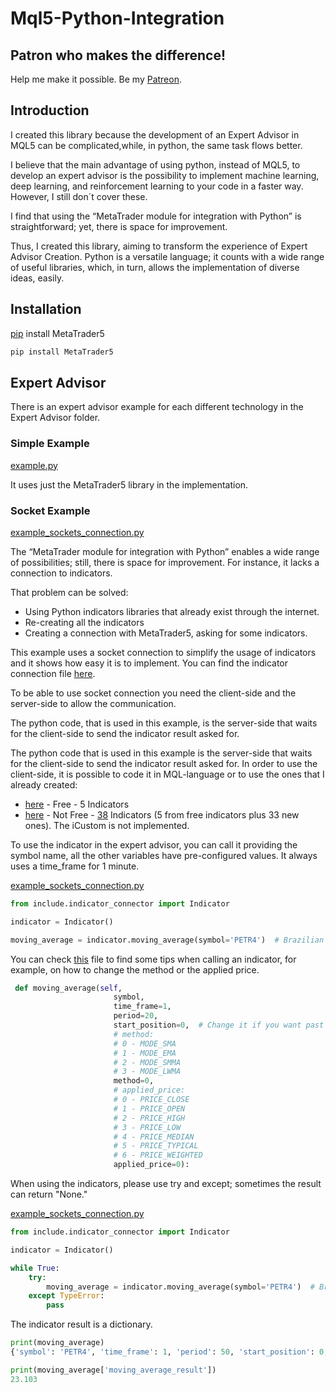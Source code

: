 # Mql5-Python-Integration

## Patron who makes the difference!

Help me make it possible. Be my [Patreon](https://www.patreon.com/joaopeuko).

## Introduction

I created this library because the development of an Expert Advisor in MQL5 can be complicated,while, in python, the same task flows better. 

I believe that the main advantage of using python, instead of MQL5, to develop an expert advisor is the possibility to implement machine learning, deep learning, and reinforcement learning to your code in a faster way. However, I still don´t cover these.

I find that using the “MetaTrader module for integration with Python” is straightforward; yet, there is space for improvement.

Thus, I created this library, aiming to transform the experience of Expert Advisor Creation. Python is a versatile language; it counts with a wide range of useful libraries, which, in turn, allows the implementation of diverse ideas, easily. 


## Installation


[pip](https://www.mql5.com/en/docs/integration/python_metatrader5) install MetaTrader5

```python
pip install MetaTrader5
```


## Expert Advisor

There is an expert advisor example for each different technology in the Expert Advisor folder.

### Simple Example 

[example.py](https://github.com/Joaopeuko/Mql5-Python-Integration/blob/master/examples_of_expert_advisor/example.py)

 It uses just the MetaTrader5 library in the implementation. 

### Socket Example

[example_sockets_connection.py](https://github.com/Joaopeuko/Mql5-Python-Integration/blob/master/examples_of_expert_advisor/example_sockets_connection.py) 


The “MetaTrader module for integration with Python” enables a wide range of possibilities; still, there is space for improvement. For instance, it lacks a connection to indicators.

That problem can be solved:
- Using Python indicators libraries that already exist through the internet.
- Re-creating all the indicators
- Creating a connection with MetaTrader5, asking for some indicators.

This example uses a socket connection to simplify the usage of indicators and it shows how easy it is to implement. You can find the indicator connection file [here](https://github.com/Joaopeuko/Mql5-Python-Integration/blob/master/include/indicator_connector.py).

To be able to use socket connection you need the client-side and the server-side to allow the communication.

The python code, that is used in this example, is the server-side that waits for the client-side to send the indicator result asked for.

The python code that is used in this example is the server-side that waits for the client-side to send the indicator result asked for. In order to use the client-side, it is possible to code it in MQL-language or to use the ones that I already created:

 - [here](https://www.mql5.com/en/market/product/57574) - Free - 5 Indicators
 - [here](https://www.mql5.com/en/market/product/58056) - Not Free - [38](https://www.mql5.com/en/docs/indicators) Indicators (5 from free indicators plus 33 new ones). The iCustom is not implemented.
 
To use the indicator in the expert advisor, you can call it providing the symbol name, all the other variables have pre-configured values. It always uses a time_frame for 1 minute.

[example_sockets_connection.py](https://github.com/Joaopeuko/Mql5-Python-Integration/blob/master/examples_of_expert_advisor/example_sockets_connection.py)

```python
from include.indicator_connector import Indicator

indicator = Indicator()

moving_average = indicator.moving_average(symbol='PETR4')  # Brazilian Stock 
```

You can check [this](https://github.com/Joaopeuko/Mql5-Python-Integration/blob/master/include/indicator_connector.py) file to find some tips when calling an indicator, for example, on how to change the method or the applied price.

```python
 def moving_average(self,
                       symbol,
                       time_frame=1,
                       period=20,
                       start_position=0,  # Change it if you want past values, zero is the most recent.
                       # method:
                       # 0 - MODE_SMA
                       # 1 - MODE_EMA
                       # 2 - MODE_SMMA
                       # 3 - MODE_LWMA
                       method=0,
                       # applied_price:
                       # 0 - PRICE_CLOSE
                       # 1 - PRICE_OPEN
                       # 2 - PRICE_HIGH
                       # 3 - PRICE_LOW
                       # 4 - PRICE_MEDIAN
                       # 5 - PRICE_TYPICAL
                       # 6 - PRICE_WEIGHTED
                       applied_price=0):
```

When using the indicators, please use try and except; sometimes the result can return "None."

[example_sockets_connection.py](https://github.com/Joaopeuko/Mql5-Python-Integration/blob/master/examples_of_expert_advisor/example_sockets_connection.py)

```python
from include.indicator_connector import Indicator

indicator = Indicator()

while True:
    try:
        moving_average = indicator.moving_average(symbol='PETR4')  # Brazilian Stock 
    except TypeError:
        pass
```

The indicator result is a dictionary.
```python
print(moving_average)
{'symbol': 'PETR4', 'time_frame': 1, 'period': 50, 'start_position': 0, 'method': 0, 'applied_price': 0, 'moving_average_result': 23.103}

print(moving_average['moving_average_result'])
23.103

```
